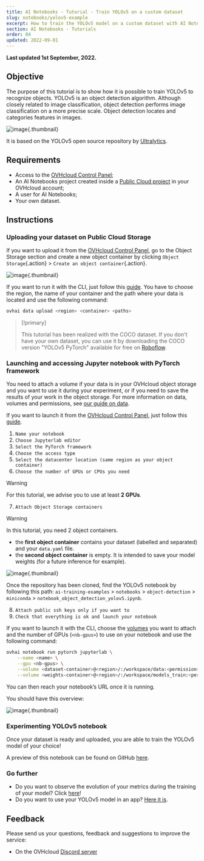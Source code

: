 ```yaml
---
title: AI Notebooks - Tutorial - Train YOLOv5 on a custom dataset
slug: notebooks/yolov5-example
excerpt: How to train the YOLOv5 model on a custom dataset with AI Notebooks
section: AI Notebooks - Tutorials
order: 04
updated: 2022-09-01
---
```


**Last updated 1st September, 2022.**

## Objective

The purpose of this tutorial is to show how it is possible to train YOLOv5 to recognize objects. YOLOv5 is an object detection algorithm. Although closely related to image classification, object detection performs image classification on a more precise scale. Object detection locates and categories features in images.

![image](images/image-yolov5.png){.thumbnail}

It is based on the YOLOv5 open source repository by [Ultralytics](https://github.com/ultralytics/yolov5).

## Requirements

- Access to the [OVHcloud Control Panel](https://ca.ovh.com/auth/?action=gotomanager&from=https://www.ovh.com/asia/&ovhSubsidiary=asia);
- An AI Notebooks project created inside a [Public Cloud project](https://www.ovhcloud.com/asia/public-cloud/) in your OVHcloud account;
- A user for AI Notebooks;
- Your own dataset.

## Instructions

### Uploading your dataset on Public Cloud Storage

If you want to upload it from the [OVHcloud Control Panel](https://ca.ovh.com/auth/?action=gotomanager&from=https://www.ovh.com/asia/&ovhSubsidiary=asia), go to the Object Storage section and create a new object container by clicking `Object Storage`{.action} > `Create an object container`{.action}.

![image](images/new-object-container.png){.thumbnail}

If you want to run it with the CLI, just follow this [guide](https://docs.ovh.com/asia/en/publiccloud/ai/cli/access-object-storage-data/). You have to choose the region, the name of your container and the path where your data is located and use the following command:

```bash
ovhai data upload <region> <container> <paths>
```

> [!primary]
>
> This tutorial has been realized with the COCO dataset. If you don't have your own dataset, you can use it by downloading the COCO version "YOLOv5 PyTorch" available for free on [Roboflow](https://public.roboflow.com/object-detection/microsoft-coco-subset/).
>

### Launching and accessing Jupyter notebook with PyTorch framework

You need to attach a volume if your data is in your OVHcloud object storage and you want to use it during your experiment, or if you need to save the results of your work in the object storage. For more information on data, volumes and permissions, see [our guide on data](https://docs.ovh.com/asia/en/publiccloud/ai/cli/access-object-storage-data/).

If you want to launch it from the [OVHcloud Control Panel](https://ca.ovh.com/auth/?action=gotomanager&from=https://www.ovh.com/asia/&ovhSubsidiary=asia), just follow this [guide](https://docs.ovh.com/asia/en/publiccloud/ai/notebooks/definition/).

1. `Name your notebook`
2. `Choose Jupyterlab editor`
3. `Select the PyTorch framework`
4. `Choose the access type`
5. `Select the datacenter location (same region as your object container)`
6. `Choose the number of GPUs or CPUs you need`

> [!warning]
>
> For this tutorial, we advise you to use at least **2 GPUs**.
>

<ol start="7">
  <li><code>Attach Object Storage containers</code></li>
</ol>

> [!warning]
>
> In this tutorial, you need 2 object containers.
>

- the **first object container** contains your dataset (labelled and separated) and your `data.yaml` file.
- the **second object container** is empty. It is intended to save your model weights (for a future inference for example).

![image](images/notebook-attach-data.png){.thumbnail}

Once the repository has been cloned, find the YOLOv5 notebook by following this path: `ai-training-examples` > `notebooks` > `object-detection` > `miniconda` > `notebook_object_detection_yolov5.ipynb`.

<ol start="8">
  <li><code>Attach public ssh keys only if you want to</code></li>
  <li><code>Check that everything is ok and launch your notebook</code></li>
</ol>

If you want to launch it with the CLI, choose the [volumes](https://docs.ovh.com/asia/en/publiccloud/ai/cli/access-object-storage-data/) you want to attach and the number of GPUs (`<nb-gpus>`) to use on your notebook and use the following command:

```bash
ovhai notebook run pytorch jupyterlab \
	--name <name> \
	--gpu <nb-gpus> \
	--volume <dataset-container>@<region>/:/workspace/data:<permission> \
	--volume <weights-container>@<region>/:/workspace/models_train:<permission>
```

You can then reach your notebook’s URL once it is running.

You should have this overview:

![image](images/overview-notebook.png){.thumbnail}

### Experimenting YOLOv5 notebook

Once your dataset is ready and uploaded, you are able to train the YOLOv5 model of your choice!

A preview of this notebook can be found on GitHub [here](https://github.com/ovh/ai-training-examples/blob/main/notebooks/computer-vision/object-detection/miniconda/notebook_object_detection_yolov5.ipynb).

### Go further

- Do you want to observe the evolution of your metrics during the training of your model? Click [here](https://docs.ovh.com/asia/en/publiccloud/ai/notebooks/tuto-weights-and-biases/)!
- Do you want to use your YOLOv5 model in an app? [Here it is](https://docs.ovh.com/asia/en/publiccloud/ai/deploy/web-service-yolov5/).

## Feedback

Please send us your questions, feedback and suggestions to improve the service:

- On the OVHcloud [Discord server](https://discord.com/invite/vXVurFfwe9)
